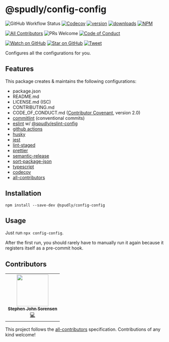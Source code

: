 # @spudly/config-config

<!-- config-config:badges-start -->
<!-- prettier-ignore-start -->
![GitHub Workflow Status](https://img.shields.io/github/workflow/status/spudly/config-config/build?style=flat-square)
[![Codecov](https://img.shields.io/codecov/c/github/spudly/config-config?style=flat-square)](https://codecov.io/gh/spudly/config-config)
[![version](https://img.shields.io/npm/v/@spudly/config-config.svg?style=flat-square)](https://www.npmjs.com/package/@spudly/config-config)
[![downloads](https://img.shields.io/npm/dm/@spudly/config-config.svg?style=flat-square)](http://www.npmtrends.com/@spudly/config-config)
[![NPM](https://img.shields.io/npm/l/@spudly/config-config?style=flat-square)](https://github.com/spudly/config-config/blob/master/LICENSE.md)

[![All Contributors](https://img.shields.io/badge/all_contributors-1-orange.svg?style=flat-square)](#contributors-)
![PRs Welcome](https://img.shields.io/badge/PRs-welcome-brightgreen.svg?style=flat-square)
[![Code of Conduct](https://img.shields.io/badge/code%20of-conduct-ff69b4.svg?style=flat-square)](https://github.com/spudly/config-config/blob/master/CODE_OF_CONDUCT.md)

[![Watch on GitHub](https://img.shields.io/github/watchers/spudly/config-config.svg?style=social)](https://github.com/spudly/config-config/watchers)
[![Star on GitHub](https://img.shields.io/github/stars/spudly/config-config.svg?style=social)](https://github.com/spudly/config-config/stargazers)
[![Tweet](https://img.shields.io/twitter/url/https/github.com/spudly/config-config.svg?style=social)](https://twitter.com/intent/tweet?text=Check%20out%20config-config%20https%3A%2F%2Fgithub.com%2Fspudly%2Fconfig-config)
<!-- prettier-ignore-end -->

<!-- config-config:badges-end -->

Configures all the configurations for you.

## Features

This package creates & maintains the following configurations:

- package.json
- README.md
- LICENSE.md (ISC)
- CONTRIBUTING.md
- CODE_OF_CONDUCT.md
  ([Contributor Covenant](https://www.contributor-covenant.org), version 2.0)
- [commitlint](https://commitlint.js.org/) (conventional commits)
- [eslint](https://eslint.org/) w/
  [@spudly/eslint-config](https://www.npmjs.com/package/@spudly/eslint-config)
- [github actions](https://github.com/features/actions)
- [husky](https://github.com/typicode/husky)
- [jest](https://jestjs.io/)
- [lint-staged](https://github.com/okonet/lint-staged)
- [prettier](https://prettier.io/)
- [semantic-release](https://semantic-release.gitbook.io/semantic-release/)
- [sort-package-json](https://github.com/keithamus/sort-package-json#readme)
- [typescript](https://www.typescriptlang.org/)
- [codecov](https://www.codecov.io/)
- [all-contributors](https://github.com/all-contributors/all-contributors)

## Installation

`npm install --save-dev @spudly/config-config`

## Usage

Just run `npx config-config`.

After the first run, you should rarely have to manually run it again because it
registers itself as a pre-commit hook.

## Contributors

<!-- ALL-CONTRIBUTORS-LIST:START - Do not remove or modify this section -->
<!-- prettier-ignore-start -->
<!-- markdownlint-disable -->
<table>
  <tr>
    <td align="center"><a href="https://www.stephensorensen.com/"><img src="https://avatars0.githubusercontent.com/u/487068?v=4" width="100px;" alt=""/><br /><sub><b>Stephen John Sorensen</b></sub></a><br /><a href="https://github.com/spudly/config-config/commits?author=spudly" title="Code">💻</a></td>
  </tr>
</table>

<!-- markdownlint-enable -->
<!-- prettier-ignore-end -->

<!-- ALL-CONTRIBUTORS-LIST:END -->

This project follows the
[all-contributors](https://github.com/all-contributors/all-contributors)
specification. Contributions of any kind welcome!
